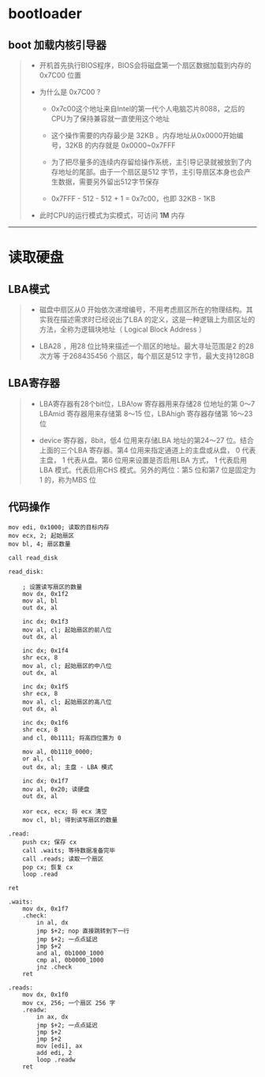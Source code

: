 # bootloader
## boot 加载内核引导器
> - 开机首先执行BIOS程序，BIOS会将磁盘第一个扇区数据加载到内存的 0x7C00 位置
>
> - 为什么是 0x7C00 ?
>   
>   - 0x7c00这个地址来自Intel的第一代个人电脑芯片8088，之后的CPU为了保持兼容就一直使用这个地址
>
>   - 这个操作需要的内存最少是 32KB 。内存地址从0x0000开始编号，32KB 的内存就是 0x0000~0x7FFF
>
>   - 为了把尽量多的连续内存留给操作系统，主引导记录就被放到了内存地址的尾部。由于一个扇区是512 字节，主引导扇区本身也会产生数据，需要另外留出512字节保存
>
>   - 0x7FFF - 512 - 512 + 1 = 0x7c00，也即 32KB - 1KB
>
> - 此时CPU的运行模式为实模式，可访问 **1M** 内存
>
---

# 读取硬盘
## LBA模式
> - 磁盘中扇区从0 开始依次递增编号，不用考虑扇区所在的物理结构。其实我在描述需求时已经说出了LBA 的定义，这是一种逻辑上为扇区址的方法，全称为逻辑块地址（ Logical Block Address ）
>
> - LBA28 ，用28 位比特来描述一个扇区的地址。最大寻址范围是2 的28 次方等
于268435456 个扇区，每个扇区是512 字节，最大支持128GB
>

## LBA寄存器
> - LBA寄存器有28个bit位，LBA!ow 寄存器用来存储28 位地址的第 0～7 LBAmid 寄存器用来存储第 8～15 位，LBAhigh 寄存器存储第 16～23 位
>
> - device 寄存器，8bit，低4 位用来存储LBA 地址的第24～27 位。结合上面的三个LBA 寄存器。第4 位用来指定通道上的主盘或从盘， 0 代表主盘， 1 代表从盘。第6 位用来设置是否启用LBA 方式， 1 代表启用LBA 模式。代表启用CHS 模式。另外的两位：第5 位和第7 位是固定为1 的，称为MBS 位

## 代码操作

    mov edi, 0x1000; 读取的目标内存
    mov ecx, 2; 起始扇区
    mov bl, 4; 扇区数量

    call read_disk

    read_disk:

        ; 设置读写扇区的数量
        mov dx, 0x1f2
        mov al, bl
        out dx, al

        inc dx; 0x1f3
        mov al, cl; 起始扇区的前八位
        out dx, al

        inc dx; 0x1f4
        shr ecx, 8
        mov al, cl; 起始扇区的中八位
        out dx, al

        inc dx; 0x1f5
        shr ecx, 8
        mov al, cl; 起始扇区的高八位
        out dx, al

        inc dx; 0x1f6
        shr ecx, 8
        and cl, 0b1111; 将高四位置为 0

        mov al, 0b1110_0000;
        or al, cl
        out dx, al; 主盘 - LBA 模式

        inc dx; 0x1f7
        mov al, 0x20; 读硬盘
        out dx, al

        xor ecx, ecx; 将 ecx 清空
        mov cl, bl; 得到读写扇区的数量

    .read:
        push cx; 保存 cx
        call .waits; 等待数据准备完毕
        call .reads; 读取一个扇区
        pop cx; 恢复 cx
        loop .read

    ret

    .waits:
        mov dx, 0x1f7
        .check:
            in al, dx
            jmp $+2; nop 直接跳转到下一行
            jmp $+2; 一点点延迟
            jmp $+2
            and al, 0b1000_1000
            cmp al, 0b0000_1000
            jnz .check
        ret

    .reads:
        mov dx, 0x1f0
        mov cx, 256; 一个扇区 256 字
        .readw:
            in ax, dx
            jmp $+2; 一点点延迟
            jmp $+2
            jmp $+2
            mov [edi], ax
            add edi, 2
            loop .readw
        ret